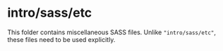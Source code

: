 # intro/sass/etc

This folder contains miscellaneous SASS files. Unlike `"intro/sass/etc"`, these files
need to be used explicitly.
